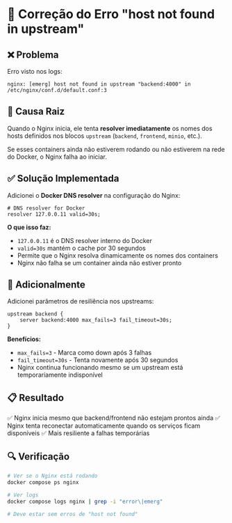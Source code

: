 # 🔧 Correção do Erro "host not found in upstream"

## ❌ Problema

Erro visto nos logs:
```
nginx: [emerg] host not found in upstream "backend:4000" in /etc/nginx/conf.d/default.conf:3
```

## 🎯 Causa Raiz

Quando o Nginx inicia, ele tenta **resolver imediatamente** os nomes dos hosts definidos nos blocos `upstream` (`backend`, `frontend`, `minio`, etc.).

Se esses containers ainda não estiverem rodando ou não estiverem na rede do Docker, o Nginx falha ao iniciar.

## ✅ Solução Implementada

Adicionei o **Docker DNS resolver** na configuração do Nginx:

```nginx
# DNS resolver for Docker
resolver 127.0.0.11 valid=30s;
```

**O que isso faz:**
- `127.0.0.11` é o DNS resolver interno do Docker
- `valid=30s` mantém o cache por 30 segundos
- Permite que o Nginx resolva dinamicamente os nomes dos containers
- Nginx não falha se um container ainda não estiver pronto

## 🚀 Adicionalmente

Adicionei parâmetros de resiliência nos upstreams:

```nginx
upstream backend {
    server backend:4000 max_fails=3 fail_timeout=30s;
}
```

**Benefícios:**
- `max_fails=3` - Marca como down após 3 falhas
- `fail_timeout=30s` - Tenta novamente após 30 segundos
- Nginx continua funcionando mesmo se um upstream está temporariamente indisponível

## 📋 Resultado

✅ Nginx inicia mesmo que backend/frontend não estejam prontos ainda
✅ Nginx tenta reconectar automaticamente quando os serviços ficam disponíveis
✅ Mais resiliente a falhas temporárias

## 🔍 Verificação

```bash
# Ver se o Nginx está rodando
docker compose ps nginx

# Ver logs
docker compose logs nginx | grep -i "error\|emerg"

# Deve estar sem erros de "host not found"
```
